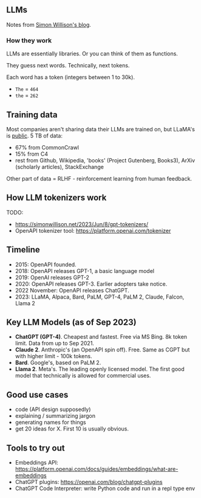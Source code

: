 ## LLMs

Notes from [Simon Willison's blog](https://simonwillison.net/2023/Aug/3/weird-world-of-llms/#what-they-are).

### How they work

LLMs are essentially libraries. Or you can think of them as functions.

They guess next words. Technically, next tokens.

Each word has a token (integers between 1 to 30k).

- `The` = `464`
- `the` = `262`

## Training data

Most companies aren't sharing data their LLMs are trained on, but LLaMA's is [public](https://arxiv.org/abs/2302.13971). 5 TB of data:
- 67% from CommonCrawl
- 15% from C4
- rest from Github, Wikipedia, 'books' (Project Gutenberg, Books3), ArXiv (scholarly articles), StackExchange

Other part of data = RLHF - reinforcement learning from human feedback.

## How LLM tokenizers work

TODO: 
- https://simonwillison.net/2023/Jun/8/gpt-tokenizers/
- OpenAPI tokenizer tool: https://platform.openai.com/tokenizer

## Timeline

- 2015: OpenAPI founded.
- 2018: OpenAPI releases GPT-1, a basic language model
- 2019: OpenAI releases GPT-2
- 2020: OpenAPI releases GPT-3. Earlier adopters take notice.
- 2022 November: OpenAPI releases ChatGPT.
- 2023: LLaMA, Alpaca, Bard, PaLM, GPT-4, PaLM 2, Claude, Falcon, Llama 2

## Key LLM Models (as of Sep 2023)

- **ChatGPT (GPT-4)**. Cheapest and fastest. Free via MS Bing. 8k token limit. Data from up to Sep 2021.
- **Claude 2**. Anthropic's (an OpenAPI spin off). Free. Same as CGPT but with higher limit - 100k tokens.
- **Bard**. Google's, based on PaLM 2.
- **Llama 2**. Meta's. The leading openly licensed model. The first good model that technically is allowed for commercial uses.

## Good use cases

- code (API design supposedly)
- explaining / summarizing jargon
- generating names for things
- get 20 ideas for X. First 10 is usually obvious.

## Tools to try out

- Embeddings API: https://platform.openai.com/docs/guides/embeddings/what-are-embeddings
- ChatGPT plugins: https://openai.com/blog/chatgpt-plugins
- ChatGPT Code Interpreter: write Python code and run in a repl type env